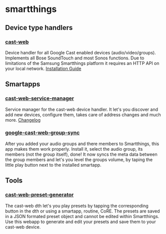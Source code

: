 # smartthings
## Device type handlers
### [cast-web](https://github.com/vervallsweg/smartthings/tree/master/device-handlers/cast-web "cast-web")
Device handler for all Google Cast enabled devices (audio/video/groups). Implements all Bose SoundTouch and most Sonos functions. Due to limitations of the Samsung Smartthings platform it requires an HTTP API on your local network. 
[Installation Guide](https://vervallsweg.github.io/smartthings/cast-web-installation-guide "Installation Guide")
## Smartapps
### [cast-web-service-manager](https://raw.githubusercontent.com/vervallsweg/smartthings/master/smartapps/vervallsweg/cast-web-service-manager.src/cast-web-service-manager.groovy "cast-web-service-manager")
Service manager for the cast-web device handler. It let's you discover and add new devices, configure them, takes care of address changes and much more.
[Changelog](https://github.com/vervallsweg/smartthings/blob/master/smartapps/vervallsweg/cast-web-service-manager.src/README.md "Changelog")
### [google-cast-web-group-sync](https://github.com/vervallsweg/smartthings/tree/master/smartapps/google-cast-web-group-sync "google-cast-web-group-sync")
After you added your audio groups and there members to Smartthings, this app makes them work properly. Install it, select the audio group, its members (not the group itself), done! It now syncs the meta data between the group members and let's you level the groups volume, by taping the little play button next to the installed smartapp.
## Tools
### [cast-web-preset-generator](https://vervallsweg.github.io/smartthings/cast-web-preset-generator/preset-generator.html "cast-web-preset-generator")
The cast-web dth let's you play presets by tapping the corresponding button in the dth or using a smartapp, routine, CoRE. The presets are saved in a JSON formated preset object and cannot be edited within Smartthings. Use this webapp to generate and edit your presets and save them to your cast-web device.